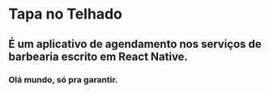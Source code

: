 # Tapa no Telhado

## É um aplicativo de agendamento nos serviços de barbearia escrito em React Native.


### Olá mundo, só pra garantir.
